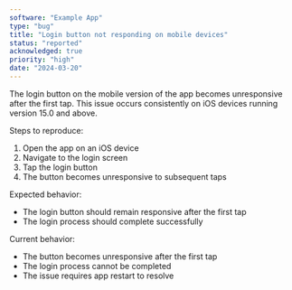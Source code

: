 ```yaml
---
software: "Example App"
type: "bug"
title: "Login button not responding on mobile devices"
status: "reported"
acknowledged: true
priority: "high"
date: "2024-03-20"
---
```


The login button on the mobile version of the app becomes unresponsive after the first tap. This issue occurs consistently on iOS devices running version 15.0 and above.

Steps to reproduce:
1. Open the app on an iOS device
2. Navigate to the login screen
3. Tap the login button
4. The button becomes unresponsive to subsequent taps

Expected behavior:
- The login button should remain responsive after the first tap
- The login process should complete successfully

Current behavior:
- The button becomes unresponsive after the first tap
- The login process cannot be completed
- The issue requires app restart to resolve